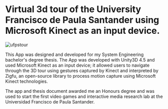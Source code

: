 # Virtual 3d tour of the University Francisco de Paula Santander using Microsoft Kinect as an input device.

![ufpstour](https://github.com/MethodCa/UFPSVirtualTour/assets/15893276/2c49b2c2-8a72-4fb7-bd0a-ea0c5a2edf24)

This App was designed and developed for my System Engineering bachelor's degree thesis.
The App was developed with Unity3D 4.5 and used Microsoft Kinect as an input device; it allowed users to navigate through the 3D tour using gestures captured by Kinect and interpreted by Zigfu, an open-source library to process motion capture using Microsoft Kinect technologies.

The app and thesis document awarded me an Honours degree and was used to start the first video games and interactive media research lab at the Universidad Francisco de Paula Santander.
